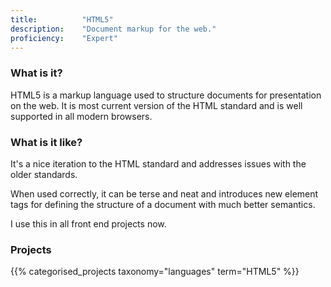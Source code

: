 ```yaml
---
title: 			"HTML5"
description: 	"Document markup for the web."
proficiency:	"Expert"
---
```


### What is it?
HTML5 is a markup language used to structure documents for presentation on the web. It is most current version of the HTML standard and is well supported in all modern browsers. 

### What is it like?
It's a nice iteration to the HTML standard and addresses issues with the older standards. 

When used correctly, it can be terse and neat and introduces new element tags for defining the structure of a document with much better semantics.

I use this in all front end projects now.

### Projects
{{% categorised_projects taxonomy="languages" term="HTML5" %}}